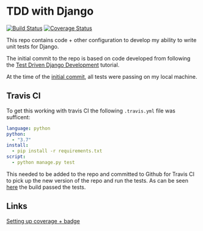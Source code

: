 # TDD with Django

[![Build Status](https://travis-ci.org/thomasbridge74/djangotdd.svg?branch=master)](https://travis-ci.org/thomasbridge74/djangotdd) 
[![Coverage Status](https://coveralls.io/repos/github/thomasbridge74/djangotdd/badge.svg?branch=master)](https://coveralls.io/github/thomasbridge74/djangotdd?branch=master)

This repo contains code + other configuration to develop my ability
to write unit tests for Django.

The initial commit to the repo is based on code developed from 
following the 
[Test Driven Django Development](https://test-driven-django-development.readthedocs.io/en/latest/index.html)
tutorial.

At the time of the [initial commit](https://github.com/thomasbridge74/djangotdd/releases/tag/v1.0), all tests were passing on my
local machine.

## Travis CI

To get this working with travis CI the following `.travis.yml` file was
sufficent:

```yaml
language: python
python:
  - "3.7"
install:
  - pip install -r requirements.txt
script:
  - python manage.py test
```

This needed to be added to the repo and committed to Github for
Travis CI to pick up the new version of the repo and run the tests.
As can be seen [here](https://travis-ci.org/github/thomasbridge74/djangotdd/builds/743727041)
the build passed the tests.

## Links

[Setting up coverage + badge](https://medium.com/@erika_dike/connecting-your-django-app-to-travis-and-coveralls-c73a1a56eb06)
